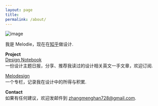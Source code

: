 ```yaml
---
layout: page
title: 
permalink: /about/
---
```

![image](http://7xldlp.com1.z0.glb.clouddn.com/blog%2Fimage%2FMelodie.JPG)  

我是 Melodie，现在在[知乎](http://www.zhihu.com)做设计.  

  
**Project**    
[Design Notebook](http://dudu.zhihu.com/circle/68509)   
一份设计主题日报，分享、推荐我读过的设计相关英文一手文章，欢迎订阅.
  
[Melodesign](http://zhuanlan.zhihu.com/melodie)  
一个专栏，记录我在设计中的所得与积累.

**Contact**  
如果有任何建议，欢迎发邮件到 zhangmenghan728@gmail.com.    


